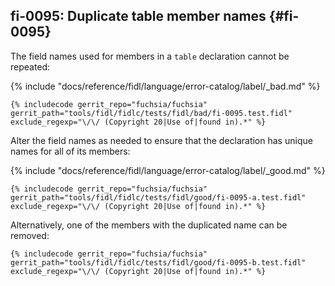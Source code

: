 ## fi-0095: Duplicate table member names {#fi-0095}

The field names used for members in a `table` declaration cannot be repeated:

{% include "docs/reference/fidl/language/error-catalog/label/_bad.md" %}

```fidl
{% includecode gerrit_repo="fuchsia/fuchsia" gerrit_path="tools/fidl/fidlc/tests/fidl/bad/fi-0095.test.fidl" exclude_regexp="\/\/ (Copyright 20|Use of|found in).*" %}
```

Alter the field names as needed to ensure that the declaration has unique names
for all of its members:

{% include "docs/reference/fidl/language/error-catalog/label/_good.md" %}

```fidl
{% includecode gerrit_repo="fuchsia/fuchsia" gerrit_path="tools/fidl/fidlc/tests/fidl/good/fi-0095-a.test.fidl" exclude_regexp="\/\/ (Copyright 20|Use of|found in).*" %}
```

Alternatively, one of the members with the duplicated name can be removed:

```fidl
{% includecode gerrit_repo="fuchsia/fuchsia" gerrit_path="tools/fidl/fidlc/tests/fidl/good/fi-0095-b.test.fidl" exclude_regexp="\/\/ (Copyright 20|Use of|found in).*" %}
```
